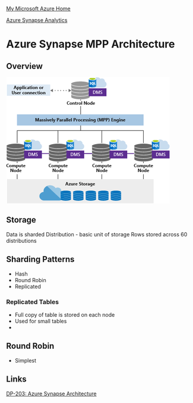 [My Microsoft Azure Home](microsoft_learn_home.md)

[Azure Synapse Analytics](azure_synapse_analytics.md)


# Azure Synapse MPP Architecture

## Overview

![Azure Synapse MPP](images/azure_synapse_mpp_architecture.png)


## Storage

Data is sharded
Distribution - basic unit of storage
Rows stored across 60 distributions

## Sharding Patterns

* Hash
* Round Robin
* Replicated

### Replicated Tables

* Full copy of table is stored on each node
* Used for small tables
* 

## Round Robin

* Simplest 




## Links

[DP-203: Azure Synapse Architecture](https://www.udemy.com/course/dp200exam/learn/lecture/21655648#overview)



